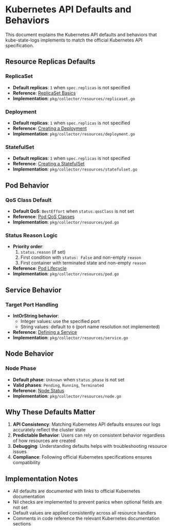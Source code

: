 # Kubernetes API Defaults and Behaviors

This document explains the Kubernetes API defaults and behaviors that kube-state-logs implements to match the official Kubernetes API specification.

## Resource Replicas Defaults

### ReplicaSet
- **Default replicas**: `1` when `spec.replicas` is not specified
- **Reference**: [ReplicaSet Basics](https://kubernetes.io/docs/concepts/workloads/controllers/replicaset/#replicaset-basics)
- **Implementation**: `pkg/collector/resources/replicaset.go`

### Deployment
- **Default replicas**: `1` when `spec.replicas` is not specified
- **Reference**: [Creating a Deployment](https://kubernetes.io/docs/concepts/workloads/controllers/deployment/#creating-a-deployment)
- **Implementation**: `pkg/collector/resources/deployment.go`

### StatefulSet
- **Default replicas**: `1` when `spec.replicas` is not specified
- **Reference**: [Creating a StatefulSet](https://kubernetes.io/docs/concepts/workloads/controllers/statefulset/#creating-a-statefulset)
- **Implementation**: `pkg/collector/resources/statefulset.go`

## Pod Behavior

### QoS Class Default
- **Default QoS**: `BestEffort` when `status.qosClass` is not set
- **Reference**: [Pod QoS Classes](https://kubernetes.io/docs/concepts/workloads/pods/pod-qos/#qos-classes)
- **Implementation**: `pkg/collector/resources/pod.go`

### Status Reason Logic
- **Priority order**:
  1. `status.reason` (if set)
  2. First condition with `status: False` and non-empty `reason`
  3. First container with terminated state and non-empty `reason`
- **Reference**: [Pod Lifecycle](https://kubernetes.io/docs/concepts/workloads/pods/pod-lifecycle/#pod-phase)
- **Implementation**: `pkg/collector/resources/pod.go`

## Service Behavior

### Target Port Handling
- **IntOrString behavior**: 
  - Integer values: use the specified port
  - String values: default to `0` (port name resolution not implemented)
- **Reference**: [Defining a Service](https://kubernetes.io/docs/concepts/services-networking/service/#defining-a-service)
- **Implementation**: `pkg/collector/resources/service.go`

## Node Behavior

### Node Phase
- **Default phase**: `Unknown` when `status.phase` is not set
- **Valid phases**: `Pending`, `Running`, `Terminated`
- **Reference**: [Node Status](https://kubernetes.io/docs/concepts/architecture/nodes/#node-status)
- **Implementation**: `pkg/collector/resources/node.go`

## Why These Defaults Matter

1. **API Consistency**: Matching Kubernetes API defaults ensures our logs accurately reflect the cluster state
2. **Predictable Behavior**: Users can rely on consistent behavior regardless of how resources are created
3. **Debugging**: Understanding defaults helps with troubleshooting resource issues
4. **Compliance**: Following official Kubernetes specifications ensures compatibility

## Implementation Notes

- All defaults are documented with links to official Kubernetes documentation
- Nil checks are implemented to prevent panics when optional fields are not set
- Default values are applied consistently across all resource handlers
- Comments in code reference the relevant Kubernetes documentation sections 